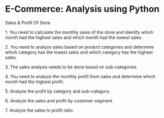 # E-Commerce: Analysis using Python 
Sales &amp; Profit Of Store 

1.⁠ ⁠You need to calculate the monthly sales of the store and identify which month had the highest sales and which month had the lowest sales.

2.⁠ ⁠You need to analyze sales based on product categories and determine which category has the lowest sales and which category has the highest sales.

3.⁠ ⁠The sales analysis needs to be done based on sub-categories.

4.⁠ ⁠You need to analyze the monthly profit from sales and determine which month had the highest profit.

5.⁠ ⁠Analyze the profit by category and sub-category.

6.⁠ ⁠Analyze the sales and profit by customer segment.

7.⁠ ⁠Analyze the sales to profit ratio.
